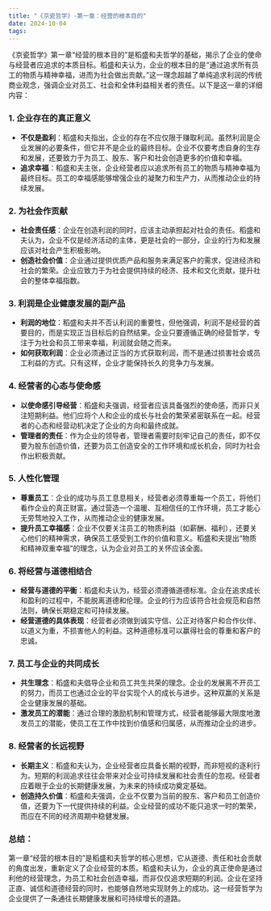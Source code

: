```yaml
---
title: "《京瓷哲学》-第一章：经营的根本目的"
date: 2024-10-04
tags: 
---
```

《京瓷哲学》第一章“经营的根本目的”是稻盛和夫哲学的基础，揭示了企业的使命与经营者应追求的本质目标。稻盛和夫认为，企业的根本目的是“通过追求所有员工的物质与精神幸福，进而为社会做出贡献。”这一理念超越了单纯追求利润的传统商业观念，强调企业对员工、社会和全体利益相关者的责任。以下是这一章的详细内容：

### 1. **企业存在的真正意义**
   - **不仅是盈利**：稻盛和夫指出，企业的存在不应仅限于赚取利润。虽然利润是企业发展的必要条件，但它并不是企业的最终目标。企业不仅要考虑自身的生存和发展，还要致力于为员工、股东、客户和社会创造更多的价值和幸福。
   - **追求幸福**：稻盛和夫主张，企业经营者应以追求所有员工的物质与精神幸福为最终目标。员工的幸福感能够增强企业的凝聚力和生产力，从而推动企业的持续发展。

### 2. **为社会作贡献**
   - **社会责任感**：企业在创造利润的同时，应该主动承担起对社会的责任。稻盛和夫认为，企业不仅是经济活动的主体，更是社会的一部分，企业的行为和发展应该对社会产生积极影响。
   - **创造社会价值**：企业通过提供优质产品和服务来满足客户的需求，促进经济和社会的繁荣。企业应致力于为社会提供持续的经济、技术和文化贡献，提升社会的整体幸福指数。

### 3. **利润是企业健康发展的副产品**
   - **利润的地位**：稻盛和夫并不否认利润的重要性，但他强调，利润不是经营的首要目的，而是实现正当目标后的自然结果。企业只要遵循正确的经营哲学，专注于为社会和员工带来幸福，利润就会随之而来。
   - **如何获取利润**：企业必须通过正当的方式获取利润，而不是通过损害社会或员工利益的方式。只有这样，企业才能保持长久的竞争力与发展。

### 4. **经营者的心态与使命感**
   - **以使命感引导经营**：稻盛和夫强调，经营者应该具备强烈的使命感，而非只关注短期利益。他们应将个人和企业的成长与社会的繁荣紧密联系在一起。经营者的心态和经营动机决定了企业的方向和最终成就。
   - **管理者的责任**：作为企业的领导者，管理者需要时刻牢记自己的责任，即不仅要为股东创造价值，还要为员工创造安全的工作环境和成长机会，同时为社会作出积极贡献。

### 5. **人性化管理**
   - **尊重员工**：企业的成功与员工息息相关，经营者必须尊重每一个员工，将他们看作企业的真正财富。通过营造一个温暖、互相信任的工作环境，员工才能心无旁骛地投入工作，从而推动企业的健康发展。
   - **提升员工幸福感**：企业不仅要关注员工的物质利益（如薪酬、福利），还要关心他们的精神需求，确保员工感受到工作的价值和意义。稻盛和夫提出“物质和精神双重幸福”的理念，认为企业对员工的关怀应该全面。

### 6. **将经营与道德相结合**
   - **经营与道德的平衡**：稻盛和夫认为，经营必须遵循道德标准。企业在追求成长和盈利的过程中，不能脱离道德和伦理。企业的行为应该符合社会规范和自然法则，确保长期稳定和可持续发展。
   - **经营道德的具体表现**：经营者必须做到诚实守信、公正对待客户和合作伙伴、以道义为重，不损害他人的利益。这种道德标准可以赢得社会的尊重和客户的忠诚。

### 7. **员工与企业的共同成长**
   - **共生理念**：稻盛和夫倡导企业和员工共生共荣的理念。企业的发展离不开员工的努力，而员工也通过企业的平台实现个人的成长与进步。这种双赢的关系是企业健康发展的基础。
   - **激发员工的潜能**：通过合理的激励机制和管理方式，经营者能够最大限度地激发员工的潜能，使员工在工作中找到价值感和归属感，从而推动企业的进步。

### 8. **经营者的长远视野**
   - **长期主义**：稻盛和夫认为，企业经营者应具备长期的视野，而非短视的逐利行为。短期的利润追求往往会带来对企业可持续发展和社会责任的忽视。经营者应着眼于企业的长期健康发展，为未来的持续成功奠定基础。
   - **创造持久价值**：稻盛和夫强调，企业不仅要为当前的股东、客户和员工创造价值，还要为下一代提供持续的利益。企业经营的成功不能只追求一时的繁荣，而应在不同的经济周期中稳健发展。

### 总结：
第一章“经营的根本目的”是稻盛和夫哲学的核心思想，它从道德、责任和社会贡献的角度出发，重新定义了企业经营的本质。稻盛和夫认为，企业的真正使命是通过利他的经营理念，为员工和社会创造幸福，而非仅仅追求短期的利润。企业在坚持正直、诚信和道德经营的同时，也能够自然地实现财务上的成功。这一经营哲学为企业提供了一条通往长期健康发展和可持续增长的道路。